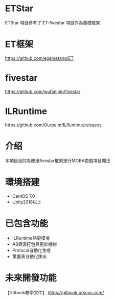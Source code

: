 # ETStar
  ETStar 項目參考了 ET-fivestar 項目作為基礎框架

# ET框架
   https://github.com/egametang/ET

# fivestar 
  https://github.com/wufanjoin/fivestar
  
# ILRuntime
  https://github.com/Ourpalm/ILRuntime/releases

# 介绍
  本項目目的為使用fivestar框架進行MOBA遊戲項目開法

# 環境搭建
  * CentOS 7.0
  * Unity2018以上
  
# 已包含功能
  * ILRuntime熱更模塊
  * AB資源打包與更新機制
  * Protocol自動化生成
  * 策畫表自動化匯出

# 未來開發功能


【Gitbook教學文件】
https://gitbook.urscos.com/
